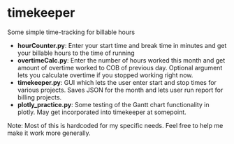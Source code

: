 # timekeeper
Some simple time-tracking for billable hours

- **hourCounter.py**: Enter your start time and break time in minutes and get your billable hours to the time of running
- **overtimeCalc.py**: Enter the number of hours worked this month and get amount of overtime worked to COB of previous day. Optional argument lets you calculate overtime if you stopped working right now.
- **timekeeper.py**: GUI which lets the user enter start and stop times for various projects. Saves JSON for the month and lets user run report for billing projects.
- **plotly_practice.py**: Some testing of the Gantt chart functionality in plotly. May get incorporated into timekeeper at somepoint.

Note: Most of this is hardcoded for my specific needs. Feel free to help me make it work more generally.
